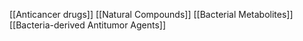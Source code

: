 [[Anticancer drugs]]
[[Natural Compounds]]
[[Bacterial Metabolites]]
[[Bacteria-derived Antitumor Agents]]
